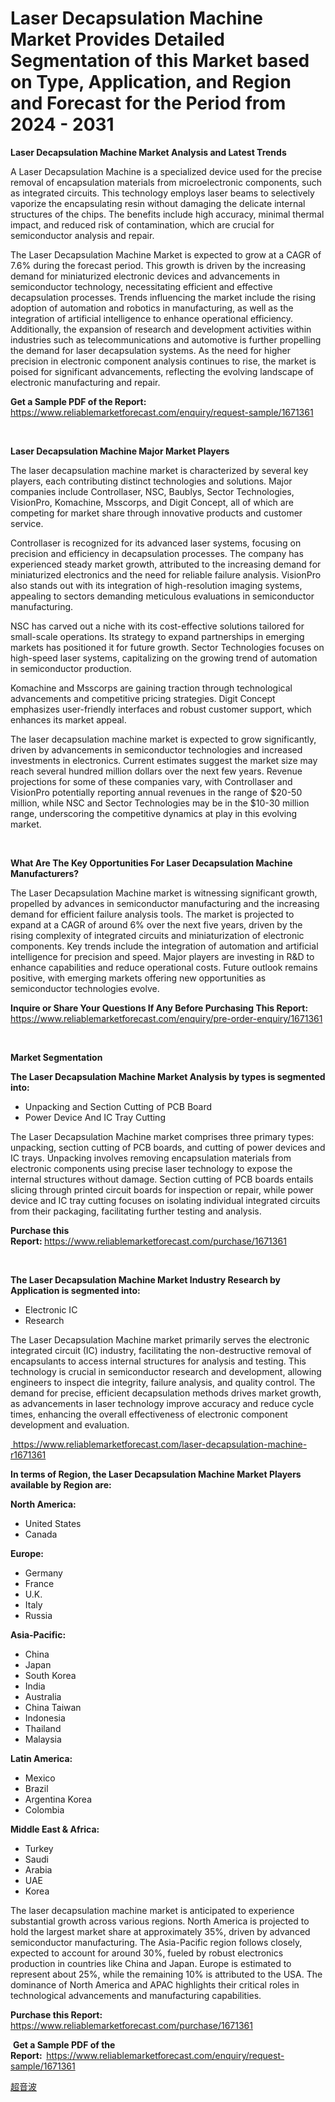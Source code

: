 <p><h1>Laser Decapsulation Machine Market Provides Detailed Segmentation of this Market based on Type, Application, and Region and Forecast for the Period from 2024 - 2031</h1></p><p><strong>Laser Decapsulation Machine Market Analysis and Latest Trends</strong></p>
<p><p>A Laser Decapsulation Machine is a specialized device used for the precise removal of encapsulation materials from microelectronic components, such as integrated circuits. This technology employs laser beams to selectively vaporize the encapsulating resin without damaging the delicate internal structures of the chips. The benefits include high accuracy, minimal thermal impact, and reduced risk of contamination, which are crucial for semiconductor analysis and repair.</p><p>The Laser Decapsulation Machine Market is expected to grow at a CAGR of 7.6% during the forecast period. This growth is driven by the increasing demand for miniaturized electronic devices and advancements in semiconductor technology, necessitating efficient and effective decapsulation processes. Trends influencing the market include the rising adoption of automation and robotics in manufacturing, as well as the integration of artificial intelligence to enhance operational efficiency. Additionally, the expansion of research and development activities within industries such as telecommunications and automotive is further propelling the demand for laser decapsulation systems. As the need for higher precision in electronic component analysis continues to rise, the market is poised for significant advancements, reflecting the evolving landscape of electronic manufacturing and repair.</p></p>
<p><strong>Get a Sample PDF of the Report:&nbsp;</strong> <a href="https://www.reliablemarketforecast.com/enquiry/request-sample/1671361?utm_campaign=1102&utm_medium=2&utm_source=Github&utm_content=ia&utm_term=28122024&utm_id=laser-decapsulation-machine">https://www.reliablemarketforecast.com/enquiry/request-sample/1671361</a></p>
<p>&nbsp;</p>
<p><strong>Laser Decapsulation Machine Major Market Players</strong></p>
<p><p>The laser decapsulation machine market is characterized by several key players, each contributing distinct technologies and solutions. Major companies include Controllaser, NSC, Baublys, Sector Technologies, VisionPro, Komachine, Msscorps, and Digit Concept, all of which are competing for market share through innovative products and customer service.</p><p>Controllaser is recognized for its advanced laser systems, focusing on precision and efficiency in decapsulation processes. The company has experienced steady market growth, attributed to the increasing demand for miniaturized electronics and the need for reliable failure analysis. VisionPro also stands out with its integration of high-resolution imaging systems, appealing to sectors demanding meticulous evaluations in semiconductor manufacturing.</p><p>NSC has carved out a niche with its cost-effective solutions tailored for small-scale operations. Its strategy to expand partnerships in emerging markets has positioned it for future growth. Sector Technologies focuses on high-speed laser systems, capitalizing on the growing trend of automation in semiconductor production.</p><p>Komachine and Msscorps are gaining traction through technological advancements and competitive pricing strategies. Digit Concept emphasizes user-friendly interfaces and robust customer support, which enhances its market appeal.</p><p>The laser decapsulation machine market is expected to grow significantly, driven by advancements in semiconductor technologies and increased investments in electronics. Current estimates suggest the market size may reach several hundred million dollars over the next few years. Revenue projections for some of these companies vary, with Controllaser and VisionPro potentially reporting annual revenues in the range of $20-50 million, while NSC and Sector Technologies may be in the $10-30 million range, underscoring the competitive dynamics at play in this evolving market.</p></p>
<p>&nbsp;</p>
<p><strong>What Are The Key Opportunities For Laser Decapsulation Machine Manufacturers?</strong></p>
<p><p>The Laser Decapsulation Machine market is witnessing significant growth, propelled by advances in semiconductor manufacturing and the increasing demand for efficient failure analysis tools. The market is projected to expand at a CAGR of around 6% over the next five years, driven by the rising complexity of integrated circuits and miniaturization of electronic components. Key trends include the integration of automation and artificial intelligence for precision and speed. Major players are investing in R&D to enhance capabilities and reduce operational costs. Future outlook remains positive, with emerging markets offering new opportunities as semiconductor technologies evolve.</p></p>
<p><strong>Inquire or Share Your Questions If Any Before Purchasing This Report:</strong> <a href="https://www.reliablemarketforecast.com/enquiry/pre-order-enquiry/1671361?utm_campaign=1102&utm_medium=2&utm_source=Github&utm_content=ia&utm_term=28122024&utm_id=laser-decapsulation-machine">https://www.reliablemarketforecast.com/enquiry/pre-order-enquiry/1671361</a></p>
<p>&nbsp;</p>
<p><strong>Market Segmentation</strong></p>
<p><strong>The Laser Decapsulation Machine Market Analysis by types is segmented into:</strong></p>
<p><ul><li>Unpacking and Section Cutting of PCB Board</li><li>Power Device And IC Tray Cutting</li></ul></p>
<p><p>The Laser Decapsulation Machine market comprises three primary types: unpacking, section cutting of PCB boards, and cutting of power devices and IC trays. Unpacking involves removing encapsulation materials from electronic components using precise laser technology to expose the internal structures without damage. Section cutting of PCB boards entails slicing through printed circuit boards for inspection or repair, while power device and IC tray cutting focuses on isolating individual integrated circuits from their packaging, facilitating further testing and analysis.</p></p>
<p><strong>Purchase this Report:&nbsp;</strong><a href="https://www.reliablemarketforecast.com/purchase/1671361?utm_campaign=1102&utm_medium=2&utm_source=Github&utm_content=ia&utm_term=28122024&utm_id=laser-decapsulation-machine">https://www.reliablemarketforecast.com/purchase/1671361</a></p>
<p>&nbsp;</p>
<p><strong>The Laser Decapsulation Machine Market Industry Research by Application is segmented into:</strong></p>
<p><ul><li>Electronic IC</li><li>Research</li></ul></p>
<p><p>The Laser Decapsulation Machine market primarily serves the electronic integrated circuit (IC) industry, facilitating the non-destructive removal of encapsulants to access internal structures for analysis and testing. This technology is crucial in semiconductor research and development, allowing engineers to inspect die integrity, failure analysis, and quality control. The demand for precise, efficient decapsulation methods drives market growth, as advancements in laser technology improve accuracy and reduce cycle times, enhancing the overall effectiveness of electronic component development and evaluation.</p></p>
<p><a href="https://www.reliablemarketforecast.com/laser-decapsulation-machine-r1671361?utm_campaign=1102&utm_medium=2&utm_source=Github&utm_content=ia&utm_term=28122024&utm_id=laser-decapsulation-machine">&nbsp;https://www.reliablemarketforecast.com/laser-decapsulation-machine-r1671361</a></p>
<p><strong>In terms of Region, the Laser Decapsulation Machine Market Players available by Region are:</strong></p>
<p>
    <p> <strong> North America: </strong>
        <ul>
            <li>United States</li>
            <li>Canada</li>
        </ul>
        </p> 
    <p> <strong> Europe: </strong>
        <ul>
            <li>Germany</li>
            <li>France</li>
            <li>U.K.</li>
            <li>Italy</li>
            <li>Russia</li>
        </ul>
        </p> 
    <p> <strong> Asia-Pacific: </strong>
        <ul>
            <li>China</li>
            <li>Japan</li>
            <li>South Korea</li>
            <li>India</li>
            <li>Australia</li>
            <li>China Taiwan</li>
            <li>Indonesia</li>
            <li>Thailand</li>
            <li>Malaysia</li>
        </ul>
        </p> 
    <p> <strong> Latin America: </strong>
        <ul>
            <li>Mexico</li>
            <li>Brazil</li>
            <li>Argentina Korea</li>
            <li>Colombia</li>
        </ul>
        </p> 
    <p> <strong> Middle East & Africa: </strong>
        <ul>
            <li>Turkey</li>
            <li>Saudi</li>
            <li>Arabia</li>
            <li>UAE</li>
            <li>Korea</li>
        </ul>
    </p>
    </p>
<p><p>The laser decapsulation machine market is anticipated to experience substantial growth across various regions. North America is projected to hold the largest market share at approximately 35%, driven by advanced semiconductor manufacturing. The Asia-Pacific region follows closely, expected to account for around 30%, fueled by robust electronics production in countries like China and Japan. Europe is estimated to represent about 25%, while the remaining 10% is attributed to the USA. The dominance of North America and APAC highlights their critical roles in technological advancements and manufacturing capabilities.</p></p>
<p><strong>Purchase this Report: </strong><a href="https://www.reliablemarketforecast.com/purchase/1671361?utm_campaign=1102&utm_medium=2&utm_source=Github&utm_content=ia&utm_term=28122024&utm_id=laser-decapsulation-machine">https://www.reliablemarketforecast.com/purchase/1671361</a></p>
<p>&nbsp;<strong>Get a Sample PDF of the Report:&nbsp;&nbsp;</strong><a href="https://www.reliablemarketforecast.com/enquiry/request-sample/1671361?utm_campaign=1102&utm_medium=2&utm_source=Github&utm_content=ia&utm_term=28122024&utm_id=laser-decapsulation-machine">https://www.reliablemarketforecast.com/enquiry/request-sample/1671361</a></p>
<p><strong></strong></p>
<p><p><a href="https://github.com/mohamedbakry57/Market-Research-Report-List-6/blob/main/145283928823.md?utm_campaign=1102&utm_medium=2&utm_source=Github&utm_content=ia&utm_term=28122024&utm_id=laser-decapsulation-machine">超音波</a></p></p>